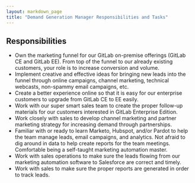 ```yaml
---
layout: markdown_page
title: "Demand Generation Manager Responsibilities and Tasks"
---
```


## Responsibilities

* Own the marketing funnel for our GitLab on-premise offerings (GitLab CE and GitLab EE). 
From top of the funnel to our already existing customers, your role is to increase conversion and volume.
* Implement creative and effective ideas for bringing new leads into the funnel through online campaigns, channel marketing, 
technical webcasts, non-spammy email campaigns, etc.
* Create a better experience online so that it is easy for our enterprise customers to upgrade from GitLab CE to EE easily.
* Work with our super smart sales team to create the proper follow-up materials for our customers interested in GitLab Enterprise Edition.
* Work closely with sales to develop channel marketing and partner marketing strategy for increasing demand through partnerships.
* Familiar with or ready to learn Marketo, Hubspot, and/or Pardot to help the team manage leads, email campaigns, and analytics. 
Not afraid to dig around in data to help create reports for the team meetings. Comfortable being a self-taught marketing automation master.
* Work with sales operations to make sure the leads flowing from our marketing automation software to Salesforce are correct and timely.
* Work with sales to make sure the proper reports are generated in order to track leads.
